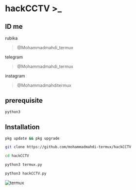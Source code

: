 # hackCCTV >_

## ID me
rubika
> @Mohammadmahdi_termux

telegram
> @Mohammadmahdi_termux

instagram 
> @Mohammadmahditermux


## prerequisite
```bash
python3
```
## Installation

```bash
pkg update && pkg upgrade
```

```bash
git clone https://github.com/mohammadmahdi-termux/hackCCTV

```

```bash
cd hackCCTV
```

```bash
python3 termux.py
```

```bash
python3 hackCCTV.py
```

![termux](https://user-images.githubusercontent.com/121671564/210075918-2c38c197-c09e-49cb-abe2-e8ecb2001d54.png)
